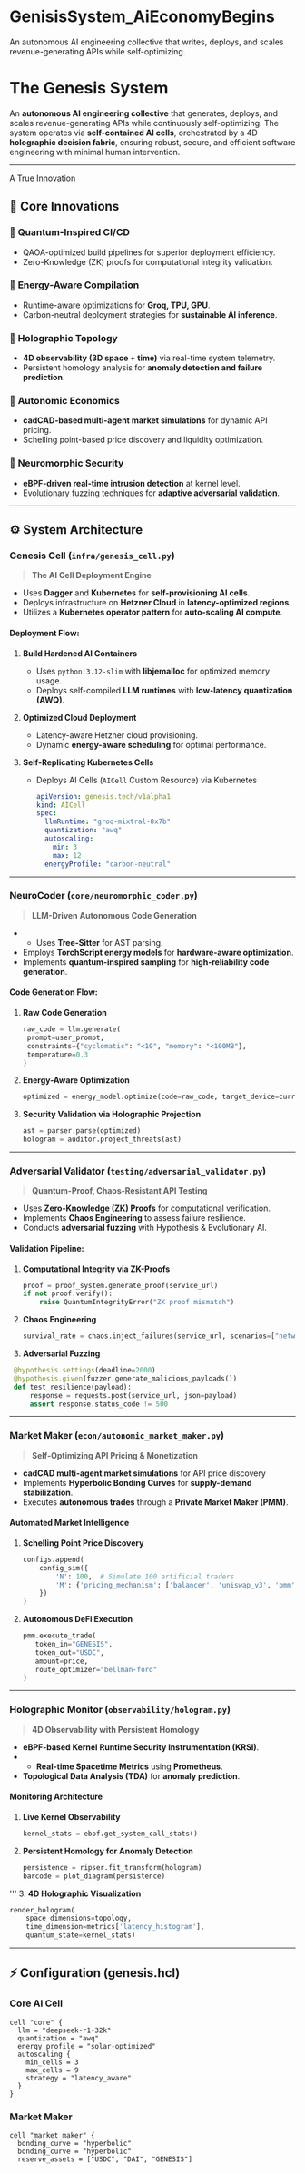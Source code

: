    # GenisisSystem_AiEconomyBegins
An autonomous AI engineering collective that writes, deploys, and scales revenue-generating APIs while self-optimizing. 

# The Genesis System

An **autonomous AI engineering collective** that generates, deploys, and scales revenue-generating APIs while continuously self-optimizing. The system operates via **self-contained AI cells**, orchestrated by a 4D **holographic decision fabric**, ensuring robust, secure, and efficient software engineering with minimal human intervention.

---

A True Innovation

## 🚀 Core Innovations

### 🔹 **Quantum-Inspired CI/CD**
- QAOA-optimized build pipelines for superior deployment efficiency.
- Zero-Knowledge (ZK) proofs for computational integrity validation.

### 🔹 **Energy-Aware Compilation**
- Runtime-aware optimizations for **Groq, TPU, GPU**.
- Carbon-neutral deployment strategies for **sustainable AI inference**.

### 🔹 **Holographic Topology**
- **4D observability (3D space + time)** via real-time system telemetry.
- Persistent homology analysis for **anomaly detection and failure prediction**.

### 🔹 **Autonomic Economics**
- **cadCAD-based multi-agent market simulations** for dynamic API pricing.
- Schelling point-based price discovery and liquidity optimization.

### 🔹 **Neuromorphic Security**
- **eBPF-driven real-time intrusion detection** at kernel level.
- Evolutionary fuzzing techniques for **adaptive adversarial validation**.

---

## ⚙️ System Architecture

### **Genesis Cell** (`infra/genesis_cell.py`)
> **The AI Cell Deployment Engine**
- Uses **Dagger** and **Kubernetes** for **self-provisioning AI cells**.
- Deploys infrastructure on **Hetzner Cloud** in **latency-optimized regions**.
- Utilizes a **Kubernetes operator pattern** for **auto-scaling AI compute**.

#### **Deployment Flow:**
1. **Build Hardened AI Containers**
   - Uses `python:3.12-slim` with **libjemalloc** for optimized memory usage.
   - Deploys self-compiled **LLM runtimes** with **low-latency quantization (AWQ)**.

2. **Optimized Cloud Deployment**
   - Latency-aware Hetzner cloud provisioning.
   - Dynamic **energy-aware scheduling** for optimal performance.

  
3. **Self-Replicating Kubernetes Cells**
   - Deploys AI Cells (`AICell` Custom Resource) via Kubernetes
     ```yaml
     apiVersion: genesis.tech/v1alpha1
     kind: AICell
     spec:
       llmRuntime: "groq-mixtral-8x7b"
       quantization: "awq"
       autoscaling:
         min: 3
         max: 12
       energyProfile: "carbon-neutral"
     ```

  ---

### **NeuroCoder** (`core/neuromorphic_coder.py`)
> **LLM-Driven Autonomous Code Generation**
- - Uses **Tree-Sitter** for AST parsing.
- Employs **TorchScript energy models** for **hardware-aware optimization**.
- Implements **quantum-inspired sampling** for **high-reliability code generation**.

#### **Code Generation Flow:**
1. **Raw Code Generation**
      ```python
   raw_code = llm.generate(
       prompt=user_prompt,
       constraints={"cyclomatic": "<10", "memory": "<100MB"},
       temperature=0.3
   )
      ```
2. **Energy-Aware Optimization**
   ```python
   optimized = energy_model.optimize(code=raw_code, target_device=current_hardware())
   ```
3. **Security Validation via Holographic Projection**
   ```python
   ast = parser.parse(optimized)
   hologram = auditor.project_threats(ast)
   ```
---

### **Adversarial Validator** (`testing/adversarial_validator.py`)
> **Quantum-Proof, Chaos-Resistant API Testing**
- Uses **Zero-Knowledge (ZK) Proofs** for computational verification.
- Implements **Chaos Engineering** to assess failure resilience.
- Conducts **adversarial fuzzing** with Hypothesis & Evolutionary AI.


#### **Validation Pipeline:**
1. **Computational Integrity via ZK-Proofs**
   ```python
   proof = proof_system.generate_proof(service_url)
   if not proof.verify():
       raise QuantumIntegrityError("ZK proof mismatch")
   ```
2. **Chaos Engineering**
   ```python
   survival_rate = chaos.inject_failures(service_url, scenarios=["network_partition", "cpu_exhaustion"])
   ```
3. **Adversarial Fuzzing**
  ```python
   @hypothesis.settings(deadline=2000)
   @hypothesis.given(fuzzer.generate_malicious_payloads())
   def test_resilience(payload):
       response = requests.post(service_url, json=payload)
       assert response.status_code != 500
   ```

---

### **Market Maker** (`econ/autonomic_market_maker.py`)
> **Self-Optimizing API Pricing & Monetization**
- **cadCAD multi-agent market simulations** for API price discovery
- Implements **Hyperbolic Bonding Curves** for **supply-demand stabilization**.
- Executes **autonomous trades** through a **Private Market Maker (PMM)**.

#### **Automated Market Intelligence**
1. **Schelling Point Price Discovery**
   ```python
   configs.append(
       config_sim({
           'N': 100,  # Simulate 100 artificial traders
           'M': {'pricing_mechanism': ['balancer', 'uniswap_v3', 'pmm']}
       })
   )
   ```
2. **Autonomous DeFi Execution**
    ```python
   pmm.execute_trade(
       token_in="GENESIS",
       token_out="USDC",
       amount=price,
       route_optimizer="bellman-ford"
   )
   ```

---

### **Holographic Monitor** (`observability/hologram.py`)
> **4D Observability with Persistent Homology**
- **eBPF-based Kernel Runtime Security Instrumentation (KRSI)**.
- - **Real-time Spacetime Metrics** using **Prometheus**.
- **Topological Data Analysis (TDA)** for **anomaly prediction**.


#### **Monitoring Architecture**
1. **Live Kernel Observability**
   ```python
   kernel_stats = ebpf.get_system_call_stats()
   ```
2. **Persistent Homology for Anomaly Detection**
   ```python
   persistence = ripser.fit_transform(hologram)
   barcode = plot_diagram(persistence)
'''
3. **4D Holographic Visualization**
   ```python
   render_hologram(
       space_dimensions=topology,
       time_dimension=metrics['latency_histogram'],
       quantum_state=kernel_stats)
```

---

## ⚡ Configuration (genesis.hcl)

### Core AI Cell
```hcl
cell "core" {
  llm = "deepseek-r1-32k"
  quantization = "awq"
  energy_profile = "solar-optimized"
  autoscaling {
    min_cells = 3
    max_cells = 9
    strategy = "latency_aware"
  }
}
```

### Market Maker
```hcl
cell "market_maker" {
  bonding_curve = "hyperbolic"
  bonding_curve = "hyperbolic"
  reserve_assets = ["USDC", "DAI", "GENESIS"]
